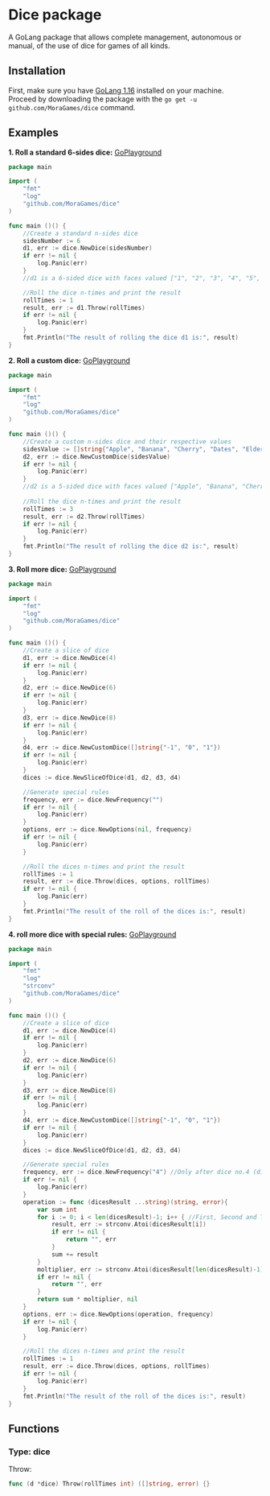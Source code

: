 # Dice package
A GoLang package that allows complete management, autonomous or manual, of the use of dice for games of all kinds.

## Installation
First, make sure you have [GoLang 1.16](https://golang.org/doc/install) installed on your machine.<br>
Proceed by downloading the package with the `go get -u github.com/MoraGames/dice` command.<br>

## Examples
**1. Roll a standard 6-sides dice:** [GoPlayground]()
```Go
package main

import (
	"fmt"
	"log"
	"github.com/MoraGames/dice"
)

func main ()() {
	//Create a standard n-sides dice
	sidesNumber := 6
	d1, err := dice.NewDice(sidesNumber)
	if err != nil {
		log.Panic(err)
	}
	//d1 is a 6-sided dice with faces valued ["1", "2", "3", "4", "5", "6"].

	//Roll the dice n-times and print the result
	rollTimes := 1
	result, err := d1.Throw(rollTimes)
	if err != nil {
		log.Panic(err)
	}
	fmt.Println("The result of rolling the dice d1 is:", result)
}
```
**2. Roll a custom dice:** [GoPlayground]()
```Go
package main

import (
	"fmt"
	"log"
	"github.com/MoraGames/dice"
)

func main ()() {
	//Create a custom n-sides dice and their respective values
	sidesValue := []string{"Apple", "Banana", "Cherry", "Dates", "Elderberry"}
	d2, err := dice.NewCustomDice(sidesValue)
	if err != nil {
		log.Panic(err)
	}
	//d2 is a 5-sided dice with faces valued ["Apple", "Banana", "Cherry", "Dates", "Elderberry"]
	
	//Roll the dice n-times and print the result
	rollTimes := 3
	result, err := d2.Throw(rollTimes)
	if err != nil {
		log.Panic(err)
	}
	fmt.Println("The result of rolling the dice d2 is:", result)
}
```
**3. Roll more dice:** [GoPlayground]()
```Go
package main

import (
	"fmt"
	"log"
	"github.com/MoraGames/dice"
)

func main ()() {
	//Create a slice of dice
	d1, err := dice.NewDice(4)
	if err != nil {
		log.Panic(err)
	}
	d2, err := dice.NewDice(6)
	if err != nil {
		log.Panic(err)
	}
	d3, err := dice.NewDice(8)
	if err != nil {
		log.Panic(err)
	}
	d4, err := dice.NewCustomDice([]string{"-1", "0", "1"})
	if err != nil {
		log.Panic(err)
	}
	dices := dice.NewSliceOfDice(d1, d2, d3, d4)

	//Generate special rules
	frequency, err := dice.NewFrequency("")
	if err != nil {
		log.Panic(err)
	}
	options, err := dice.NewOptions(nil, frequency)
	if err != nil {
		log.Panic(err)
	}

	//Roll the dices n-times and print the result
	rollTimes := 1
	result, err := dice.Throw(dices, options, rollTimes)
	if err != nil {
		log.Panic(err)
	}
	fmt.Println("The result of the roll of the dices is:", result)
}
```
**4. roll more dice with special rules:** [GoPlayground]()
```Go
package main

import (
	"fmt"
	"log"
	"strconv"
	"github.com/MoraGames/dice"
)

func main ()() {
	//Create a slice of dice
	d1, err := dice.NewDice(4)
	if err != nil {
		log.Panic(err)
	}
	d2, err := dice.NewDice(6)
	if err != nil {
		log.Panic(err)
	}
	d3, err := dice.NewDice(8)
	if err != nil {
		log.Panic(err)
	}
	d4, err := dice.NewCustomDice([]string{"-1", "0", "1"})
	if err != nil {
		log.Panic(err)
	}
	dices := dice.NewSliceOfDice(d1, d2, d3, d4)

	//Generate special rules
	frequency, err := dice.NewFrequency("4") //Only after dice no.4 (dices[3])
	if err != nil {
		log.Panic(err)
	}
	operation := func (dicesResult ...string)(string, error){
		var sum int
		for i := 0; i < len(dicesResult)-1; i++ { //First, Second and Third dices
			result, err := strconv.Atoi(dicesResult[i])
			if err != nil {
				return "", err
			}
			sum += result
		}
		moltiplier, err := strconv.Atoi(dicesResult[len(dicesResult)-1]) //Fourth dice
		if err != nil {
			return "", err
		}
		return sum * moltiplier, nil
	}
	options, err := dice.NewOptions(operation, frequency)
	if err != nil {
		log.Panic(err)
	}

	//Roll the dices n-times and print the result
	rollTimes := 1
	result, err := dice.Throw(dices, options, rollTimes)
	if err != nil {
		log.Panic(err)
	}
	fmt.Println("The result of the roll of the dices is:", result)
}
```
## Functions
### Type: dice
Throw:
```Go
func (d *dice) Throw(rollTimes int) ([]string, error) {}
```